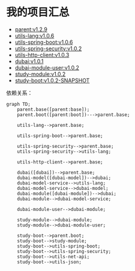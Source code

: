 # 我的项目汇总

* [parent:v1.2.9](https://github.com/dbstarll/parent)
* [utils-lang:v1.0.6](https://github.com/dbstarll/utils-lang)
* [utils-spring-boot:v1.0.6](https://github.com/dbstarll/utils-spring-boot)
* [utils-spring-security:v1.0.2](https://github.com/dbstarll/utils-spring-security)
* [utils-http-client:v1.0.3](https://github.com/dbstarll/utils-http-client)
* [dubai:v1.0.1](https://github.com/dbstarll/dubai)
* [dubai-module-user:v1.0.2](https://github.com/dbstarll/dubai-module-user)
* [study-module:v1.0.2](https://github.com/dbstarll/study-module)
* [study-boot:v1.0.2-SNAPSHOT](https://github.com/dbstarll/study-boot)

依赖关系：

```mermaid
graph TD;
    parent.base([parent:base]);
    parent.boot([parent:boot])--->parent.base;

    utils-lang-->parent.base;

    utils-spring-boot-->parent.base;

    utils-spring-security-->parent.base;
    utils-spring-security-->utils-lang;

    utils-http-client-->parent.base;

    dubai([dubai])-->parent.base;
    dubai-model([dubai-model])-->dubai;
    dubai-model-service-->utils-lang;
    dubai-model-service-->dubai-model;
    dubai-module([dubai-module])-->dubai;
    dubai-module-->dubai-model-service;
    
    dubai-module-user-->dubai-module;

    study-module-->dubai-module;
    study-module-->dubai-module-user;

    study-boot-->parent.boot;
    study-boot-->study-module;
    study-boot-->utils-spring-boot;
    study-boot-->utils-spring-security;
    study-boot-->utils-net-api;
    study-boot-->utils-json;
```
